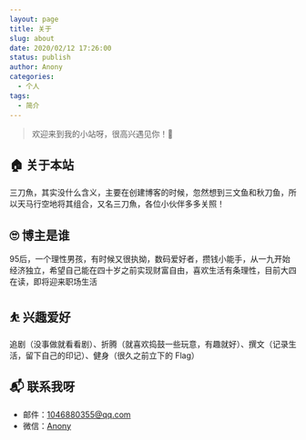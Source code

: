 ```yaml
---
layout: page
title: 关于
slug: about
date: 2020/02/12 17:26:00
status: publish
author: Anony
categories: 
  - 个人
tags: 
  - 简介
---
```


> 欢迎来到我的小站呀，很高兴遇见你！🤝

## 🏠 关于本站

三刀魚，其实没什么含义，主要在创建博客的时候，忽然想到三文鱼和秋刀鱼，所以天马行空地将其组合，又名三刀魚，各位小伙伴多多关照！

## 🙄 博主是谁

95后，一个理性男孩，有时候又很执拗，数码爱好者，攒钱小能手，从一九开始经济独立，希望自己能在四十岁之前实现财富自由，喜欢生活有条理性，目前大四在读，即将迎来职场生活

## ⛹ 兴趣爱好

追剧（没事做就看看剧）、折腾（就喜欢捣鼓一些玩意，有趣就好）、撰文（记录生活，留下自己的印记）、健身（很久之前立下的 Flag）

## 📬 联系我呀

- 邮件：1046880355@qq.com
- 微信：[Anony](![Anony](../assets/wechat.jpg))

